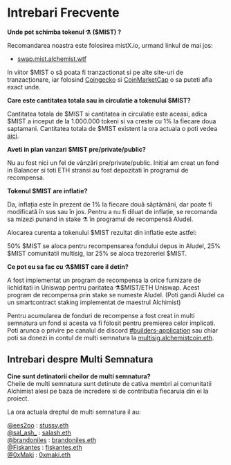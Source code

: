 # Intrebari Frecvente

**Unde pot schimba tokenul ⚗️ \($MIST\) ?**

Recomandarea noastra este folosirea mistX.io, urmand linkul de mai jos:

* [swap.mist.alchemist.wtf](https://app.mistx.io/#/exchange?outputCurrency=0x88acdd2a6425c3faae4bc9650fd7e27e0bebb7ab)

In viitor $MIST o să poata fi tranzactionat si pe alte site-uri de tranzacționare, iar folosind [Coingecko](https://www.coingecko.com/en/coins/alchemist) si [CoinMarketCap](https://coinmarketcap.com/currencies/alchemist/) o sa puteti afla exact unde.

**Care este cantitatea totala sau in circulatie a tokenului $MIST?**

Cantitatea totala de $MIST si cantitatea in circulatie este aceasi, adica $MIST a inceput de la 1.000.000 tokeni si va creste cu 1% la fiecare doua saptamani. Cantitatea totala de $MIST existent la ora actuala o poti vedea [aici](https://etherscan.io/token/0x88acdd2a6425c3faae4bc9650fd7e27e0bebb7ab).

**Aveti in plan vanzari $MIST pre/private/public?**

Nu au fost nici un fel de vânzări pre/private/public. Initial am creat un fond in Balancer si toti ETH stransi au fost depozitati în programul de recompensa.

**Tokenul $MIST are inflatie?**

Da, inflația este în prezent de 1% la fiecare două săptămâni, dar poate fi modificată în sus sau în jos. Pentru a nu fi diluat de inflație, se recomanda sa mizezi punand in stake ⚗️ în programul de recompensă Aludel.

Alocarea curenta a tokenului $MIST rezultat din inflatie este astfel:

50% $MIST se aloca pentru recompensarea fondului depus in Aludel, 25% $MIST comunitatii multisig, iar 25% se aloca trezoreriei $MIST.

**Ce pot eu sa fac cu ⚗️$MIST care il detin?**

A fost implementat un program de recompensa la orice furnizare de lichiditati in Uniswap pentru paritatea ⚗️$MIST/ETH Uniswap. Acest program de recompensa prin stake se numeste Aludel. \(Poti gandi Aludel ca un smartcontract staking implementat de maestrul Alchimist\)

Pentru acumularea de fonduri de recompense a fost creat in multi semnatura un fond si acesta va fi folosit pentru premierea celor implicati. Poti arunca o privire pe canalul de discord [\#builders-application](https://discord.gg/92hQDCw25u) sau chiar poti sa donezi in contul de multi semnatura la [multisig.alchemistcoin.eth](https://etherscan.io/address/multisig.alchemistcoin.eth).

## Intrebari despre Multi Semnatura <a id="Multisig-FAQ"></a>

**Cine sunt detinatorii cheilor de multi semnatura?**  
Cheile de multi semnatura sunt detinute de cativa membri ai comunitatii Alchimist alesi pe baza de incredere si de contributia fiecaruia din ei la proiect.

La ora actuala dreptul de multi semnatura il au:

[@ees2oo](https://twitter.com/ees2oo) : [stussy.eth](https://etherscan.io/address/stussy.eth)  
[@sal\_ash\_](https://twitter.com/sal_ash_) : [salash.eth](https://etherscan.io/address/salash.eth)  
[@brandoniles](https://twitter.com/brandoniles) : [brandoniles.eth](https://etherscan.io/address/brandoniles.eth)  
[@Fiskantes](https://twitter.com/Fiskantes) : [fiskantes.eth](https://etherscan.io/address/fiskantes.eth)  
[@0xMaki](https://twitter.com/0xMaki) : [0xmaki.eth](https://etherscan.io/address/0xmaki.eth)

